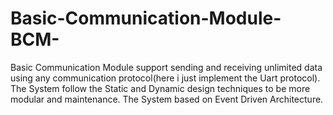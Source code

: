 # Basic-Communication-Module-BCM-

Basic Communication Module support sending and receiving unlimited data using any communication protocol(here i just implement the Uart protocol).
The System follow the Static and Dynamic design techniques to be more modular and maintenance.
The System based on Event Driven Architecture.
